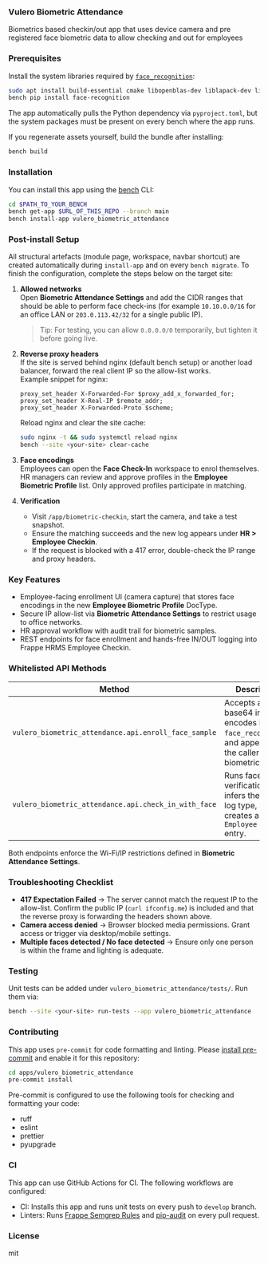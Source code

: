 ### Vulero Biometric Attendance

Biometrics based checkin/out app that uses device camera and pre registered face biometric data to allow checking and out for employees

### Prerequisites

Install the system libraries required by [`face_recognition`](https://github.com/ageitgey/face_recognition):

```bash
sudo apt install build-essential cmake libopenblas-dev liblapack-dev libjpeg-dev libboost-all-dev
bench pip install face-recognition
```

The app automatically pulls the Python dependency via `pyproject.toml`, but the system packages must be present on every bench where the app runs.

If you regenerate assets yourself, build the bundle after installing:

```bash
bench build
```

### Installation

You can install this app using the [bench](https://github.com/frappe/bench) CLI:

```bash
cd $PATH_TO_YOUR_BENCH
bench get-app $URL_OF_THIS_REPO --branch main
bench install-app vulero_biometric_attendance
```

### Post-install Setup

All structural artefacts (module page, workspace, navbar shortcut) are created automatically during `install-app` and on every `bench migrate`. To finish the configuration, complete the steps below on the target site:

1. **Allowed networks**  
   Open **Biometric Attendance Settings** and add the CIDR ranges that should be able to perform face check-ins (for example `10.10.0.0/16` for an office LAN or `203.0.113.42/32` for a single public IP).  
   > Tip: For testing, you can allow `0.0.0.0/0` temporarily, but tighten it before going live.

2. **Reverse proxy headers**  
   If the site is served behind nginx (default bench setup) or another load balancer, forward the real client IP so the allow-list works.  
   Example snippet for nginx:
   ```nginx
   proxy_set_header X-Forwarded-For $proxy_add_x_forwarded_for;
   proxy_set_header X-Real-IP $remote_addr;
   proxy_set_header X-Forwarded-Proto $scheme;
   ```
   Reload nginx and clear the site cache:
   ```bash
   sudo nginx -t && sudo systemctl reload nginx
   bench --site <your-site> clear-cache
   ```

3. **Face encodings**  
   Employees can open the **Face Check-In** workspace to enrol themselves. HR managers can review and approve profiles in the **Employee Biometric Profile** list. Only approved profiles participate in matching.

4. **Verification**  
   - Visit `/app/biometric-checkin`, start the camera, and take a test snapshot.  
   - Ensure the matching succeeds and the new log appears under **HR > Employee Checkin**.  
   - If the request is blocked with a 417 error, double-check the IP range and proxy headers.

### Key Features

- Employee-facing enrollment UI (camera capture) that stores face encodings in the new **Employee Biometric Profile** DocType.
- Secure IP allow-list via **Biometric Attendance Settings** to restrict usage to office networks.
- HR approval workflow with audit trail for biometric samples.
- REST endpoints for face enrollment and hands-free IN/OUT logging into Frappe HRMS Employee Checkin.

### Whitelisted API Methods

| Method | Description |
| --- | --- |
| `vulero_biometric_attendance.api.enroll_face_sample` | Accepts a base64 image, encodes it with `face_recognition`, and appends it to the caller's biometric profile. |
| `vulero_biometric_attendance.api.check_in_with_face` | Runs face verification, infers the next log type, and creates an `Employee Checkin` entry. |

Both endpoints enforce the Wi-Fi/IP restrictions defined in **Biometric Attendance Settings**.

### Troubleshooting Checklist

- **417 Expectation Failed** → The server cannot match the request IP to the allow-list. Confirm the public IP (`curl ifconfig.me`) is included and that the reverse proxy is forwarding the headers shown above.
- **Camera access denied** → Browser blocked media permissions. Grant access or trigger via desktop/mobile settings.
- **Multiple faces detected / No face detected** → Ensure only one person is within the frame and lighting is adequate.

### Testing

Unit tests can be added under `vulero_biometric_attendance/tests/`. Run them via:

```bash
bench --site <your-site> run-tests --app vulero_biometric_attendance
```

### Contributing

This app uses `pre-commit` for code formatting and linting. Please [install pre-commit](https://pre-commit.com/#installation) and enable it for this repository:

```bash
cd apps/vulero_biometric_attendance
pre-commit install
```

Pre-commit is configured to use the following tools for checking and formatting your code:

- ruff
- eslint
- prettier
- pyupgrade
### CI

This app can use GitHub Actions for CI. The following workflows are configured:

- CI: Installs this app and runs unit tests on every push to `develop` branch.
- Linters: Runs [Frappe Semgrep Rules](https://github.com/frappe/semgrep-rules) and [pip-audit](https://pypi.org/project/pip-audit/) on every pull request.


### License

mit
